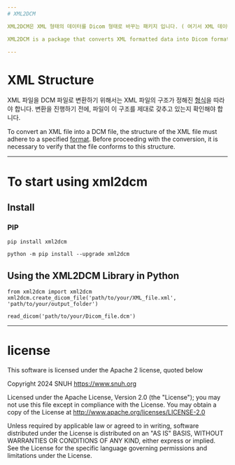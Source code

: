 ```yaml
---
# XML2DCM

XML2DCM은 XML 형태의 데이터를 Dicom 형태로 바꾸는 패키지 입니다. ( 여기서 XML 데이터는 ECG 데이터를 담고 있습니다. )

XML2DCM is a package that converts XML formatted data into Dicom format. ( the XML data contains ECG information. )

---
```


# XML Structure

XML 파일을 DCM 파일로 변환하기 위해서는 XML 파일의 구조가 정해진 [형식](https://github.com/SeungHoJUN/XML2DCM/blob/main/xml_format.txt)을 따라야 합니다. 변환을 진행하기 전에, 파일이 이 구조를 제대로 갖추고 있는지 확인해야 합니다.

To convert an XML file into a DCM file, the structure of the XML file must adhere to a specified [format](https://github.com/SeungHoJUN/XML2DCM/blob/main/xml_format.txt). Before proceeding with the conversion, it is necessary to verify that the file conforms to this structure.

---

# To start using xml2dcm

## Install

### PIP
```
pip install xml2dcm
```

```
python -m pip install --upgrade xml2dcm
```


## Using the XML2DCM Library in Python
```
from xml2dcm import xml2dcm
xml2dcm.create_dicom_file('path/to/your/XML_file.xml', 'path/to/your/output_folder')

read_dicom('path/to/your/Dicom_file.dcm')
```

---

# license

This software is licensed under the Apache 2 license, quoted below

Copyright 2024 SNUH https://www.snuh.org

Licensed under the Apache License, Version 2.0 (the "License"); you may not use this file except in compliance with the License. You may obtain a copy of the License at http://www.apache.org/licenses/LICENSE-2.0

Unless required by applicable law or agreed to in writing, software distributed under the License is distributed on an "AS IS" BASIS, WITHOUT WARRANTIES OR CONDITIONS OF ANY KIND, either express or implied. See the License for the specific language governing permissions and limitations under the License.
